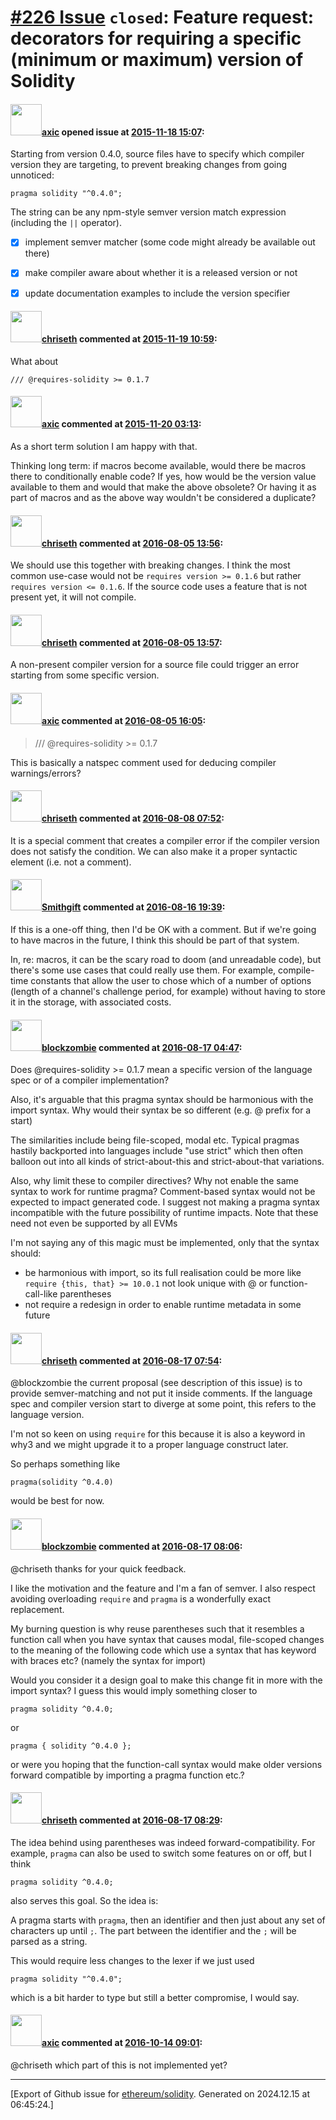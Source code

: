 # [\#226 Issue](https://github.com/ethereum/solidity/issues/226) `closed`: Feature request: decorators for requiring a specific (minimum or maximum) version of Solidity

#### <img src="https://avatars.githubusercontent.com/u/20340?v=4" width="50">[axic](https://github.com/axic) opened issue at [2015-11-18 15:07](https://github.com/ethereum/solidity/issues/226):

Starting from version 0.4.0, source files have to specify which compiler version they are targeting, to prevent breaking changes from going unnoticed:

```
pragma solidity "^0.4.0";
```

The string can be any npm-style semver version match expression (including the `||` operator).
- [x] implement semver matcher (some code might already be available out there)
- [x] make compiler aware about whether it is a released version or not
- [x] update documentation examples to include the version specifier


#### <img src="https://avatars.githubusercontent.com/u/9073706?v=4" width="50">[chriseth](https://github.com/chriseth) commented at [2015-11-19 10:59](https://github.com/ethereum/solidity/issues/226#issuecomment-158023126):

What about

```
/// @requires-solidity >= 0.1.7
```

#### <img src="https://avatars.githubusercontent.com/u/20340?v=4" width="50">[axic](https://github.com/axic) commented at [2015-11-20 03:13](https://github.com/ethereum/solidity/issues/226#issuecomment-158266600):

As a short term solution I am happy with that.

Thinking long term: if macros become available, would there be macros there to conditionally enable code? If yes, how would be the version value available to them and would that make the above obsolete? Or having it as part of macros and as the above way wouldn't be considered a duplicate?

#### <img src="https://avatars.githubusercontent.com/u/9073706?v=4" width="50">[chriseth](https://github.com/chriseth) commented at [2016-08-05 13:56](https://github.com/ethereum/solidity/issues/226#issuecomment-237856872):

We should use this together with breaking changes. I think the most common use-case would not be `requires version >= 0.1.6` but rather `requires version <= 0.1.6`. If the source code uses a feature that is not present yet, it will not compile.

#### <img src="https://avatars.githubusercontent.com/u/9073706?v=4" width="50">[chriseth](https://github.com/chriseth) commented at [2016-08-05 13:57](https://github.com/ethereum/solidity/issues/226#issuecomment-237857041):

A non-present compiler version for a source file could trigger an error starting from some specific version.

#### <img src="https://avatars.githubusercontent.com/u/20340?v=4" width="50">[axic](https://github.com/axic) commented at [2016-08-05 16:05](https://github.com/ethereum/solidity/issues/226#issuecomment-237891641):

> /// @requires-solidity >= 0.1.7

This is basically a natspec comment used for deducing compiler warnings/errors?

#### <img src="https://avatars.githubusercontent.com/u/9073706?v=4" width="50">[chriseth](https://github.com/chriseth) commented at [2016-08-08 07:52](https://github.com/ethereum/solidity/issues/226#issuecomment-238165461):

It is a special comment that creates a compiler error if the compiler version does not satisfy the condition. We can also make it a proper syntactic element (i.e. not a comment).

#### <img src="https://avatars.githubusercontent.com/u/10504499?v=4" width="50">[Smithgift](https://github.com/Smithgift) commented at [2016-08-16 19:39](https://github.com/ethereum/solidity/issues/226#issuecomment-240214161):

If this is a one-off thing, then I'd be OK with a comment. But if we're going to have macros in the future, I think this should be part of that system.

In, re: macros, it can be the scary road to doom (and unreadable code), but there's some use cases that could really use them. For example, compile-time constants that allow the user to chose which of a number of options (length of a channel's challenge period, for example) without having to store it in the storage, with associated costs.

#### <img src="https://avatars.githubusercontent.com/u/10275111?u=901227393c11a315a6a5786e0659afe7f3700a72&v=4" width="50">[blockzombie](https://github.com/blockzombie) commented at [2016-08-17 04:47](https://github.com/ethereum/solidity/issues/226#issuecomment-240312508):

Does @requires-solidity >= 0.1.7 mean a specific version of the language spec or of a compiler implementation?

Also, it's arguable that this pragma syntax should be harmonious with the import syntax. Why would their syntax be so different (e.g. @ prefix for a start)

The similarities include being file-scoped, modal etc. Typical pragmas hastily backported into languages include "use strict" which then often balloon out into all kinds of strict-about-this and strict-about-that variations. 

Also, why limit these to compiler directives? Why not enable the same syntax to work for runtime pragma? Comment-based syntax would not be expected to impact generated code. I suggest not making a pragma syntax incompatible with the future possibility of runtime impacts. Note that these need not even be supported by all EVMs

I'm not saying any of this magic must be implemented, only that the syntax should:
- be harmonious with import, so its full realisation could be more like `require {this, that} >= 10.0.1` not look unique with @ or function-call-like parentheses
- not require a redesign in order to enable runtime metadata in some future

#### <img src="https://avatars.githubusercontent.com/u/9073706?v=4" width="50">[chriseth](https://github.com/chriseth) commented at [2016-08-17 07:54](https://github.com/ethereum/solidity/issues/226#issuecomment-240339867):

@blockzombie the current proposal (see description of this issue) is to provide semver-matching and not put it inside comments. If the language spec and compiler version start to diverge at some point, this refers to the language version.

I'm not so keen on using `require` for this because it is also a keyword in why3 and we might upgrade it to a proper language construct later.

So perhaps something like

```
pragma(solidity ^0.4.0)
```

would be best for now.

#### <img src="https://avatars.githubusercontent.com/u/10275111?u=901227393c11a315a6a5786e0659afe7f3700a72&v=4" width="50">[blockzombie](https://github.com/blockzombie) commented at [2016-08-17 08:06](https://github.com/ethereum/solidity/issues/226#issuecomment-240342343):

@chriseth thanks for your quick feedback.

I like the motivation and the feature and I'm a fan of semver. I also respect avoiding overloading `require` and `pragma` is a wonderfully exact replacement.

My burning question is why reuse parentheses such that it resembles a function call when you have syntax that causes modal, file-scoped changes to the meaning of the following code which use a syntax that has keyword with braces etc? (namely the syntax for import)

Would you consider it a design goal to make this change fit in more with the import syntax? I guess this would imply something closer to

```
pragma solidity ^0.4.0;
```

or

```
pragma { solidity ^0.4.0 };
```

or were you hoping that the function-call syntax would make older versions forward compatible by importing a pragma function etc.?

#### <img src="https://avatars.githubusercontent.com/u/9073706?v=4" width="50">[chriseth](https://github.com/chriseth) commented at [2016-08-17 08:29](https://github.com/ethereum/solidity/issues/226#issuecomment-240347294):

The idea behind using parentheses was indeed forward-compatibility. For example, `pragma` can also be used to switch some features on or off, but I think

```
pragma solidity ^0.4.0;
```

also serves this goal. So the idea is:

A pragma starts  with `pragma`, then an identifier and then just about any set of characters up until `;`. The part between the identifier and the `;` will be parsed as a string.

This would require less changes to the lexer if we just used

```
pragma solidity "^0.4.0";
```

which is a bit harder to type but still a better compromise, I would say.

#### <img src="https://avatars.githubusercontent.com/u/20340?v=4" width="50">[axic](https://github.com/axic) commented at [2016-10-14 09:01](https://github.com/ethereum/solidity/issues/226#issuecomment-253746676):

@chriseth which part of this is not implemented yet?


-------------------------------------------------------------------------------



[Export of Github issue for [ethereum/solidity](https://github.com/ethereum/solidity). Generated on 2024.12.15 at 06:45:24.]
